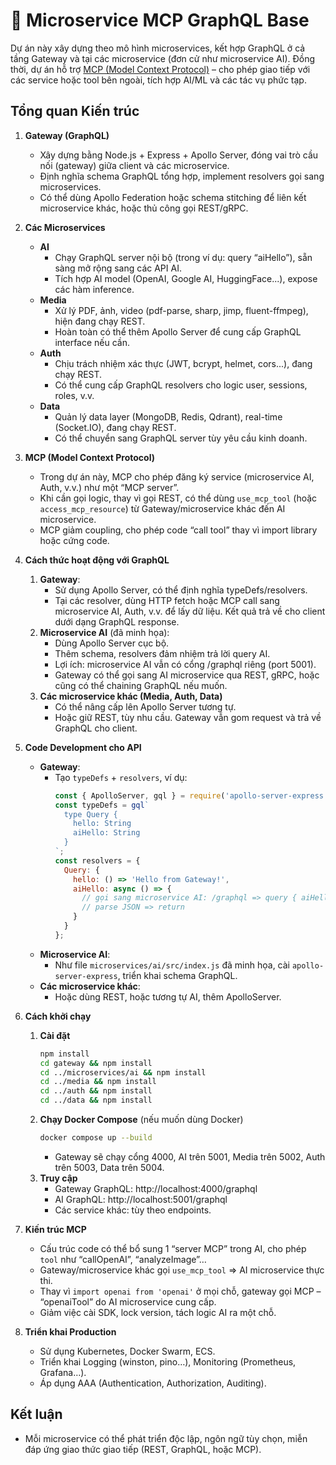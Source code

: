 # 🚀 Microservice MCP GraphQL Base

Dự án này xây dựng theo mô hình microservices, kết hợp GraphQL ở cả tầng Gateway và tại các microservice (đơn cử như microservice AI). Đồng thời, dự án hỗ trợ [MCP (Model Context Protocol)](https://github.com/modelcontextprotocol) – cho phép giao tiếp với các service hoặc tool bên ngoài, tích hợp AI/ML và các tác vụ phức tạp.

## Tổng quan Kiến trúc

1. **Gateway (GraphQL)**  
   - Xây dựng bằng Node.js + Express + Apollo Server, đóng vai trò cầu nối (gateway) giữa client và các microservice.  
   - Định nghĩa schema GraphQL tổng hợp, implement resolvers gọi sang microservices.  
   - Có thể dùng Apollo Federation hoặc schema stitching để liên kết microservice khác, hoặc thủ công gọi REST/gRPC.  

2. **Các Microservices**  
   - **AI**  
     - Chạy GraphQL server nội bộ (trong ví dụ: query “aiHello”), sẵn sàng mở rộng sang các API AI.  
     - Tích hợp AI model (OpenAI, Google AI, HuggingFace...), expose các hàm inference.  
   - **Media**  
     - Xử lý PDF, ảnh, video (pdf-parse, sharp, jimp, fluent-ffmpeg), hiện đang chạy REST.  
     - Hoàn toàn có thể thêm Apollo Server để cung cấp GraphQL interface nếu cần.  
   - **Auth**  
     - Chịu trách nhiệm xác thực (JWT, bcrypt, helmet, cors...), đang chạy REST.  
     - Có thể cung cấp GraphQL resolvers cho logic user, sessions, roles, v.v.  
   - **Data**  
     - Quản lý data layer (MongoDB, Redis, Qdrant), real-time (Socket.IO), đang chạy REST.  
     - Có thể chuyển sang GraphQL server tùy yêu cầu kinh doanh.  

3. **MCP (Model Context Protocol)**  
   - Trong dự án này, MCP cho phép đăng ký service (microservice AI, Auth, v.v.) như một “MCP server”.  
   - Khi cần gọi logic, thay vì gọi REST, có thể dùng `use_mcp_tool` (hoặc `access_mcp_resource`) từ Gateway/microservice khác đến AI microservice.  
   - MCP giảm coupling, cho phép code “call tool” thay vì import library hoặc cứng code.  

4. **Cách thức hoạt động với GraphQL**  
   1. **Gateway**:  
      - Sử dụng Apollo Server, có thể định nghĩa typeDefs/resolvers.  
      - Tại các resolver, dùng HTTP fetch hoặc MCP call sang microservice AI, Auth, v.v. để lấy dữ liệu. Kết quả trả về cho client dưới dạng GraphQL response.  
   2. **Microservice AI** (đã minh họa):  
      - Dùng Apollo Server cục bộ.  
      - Thêm schema, resolvers đảm nhiệm trả lời query AI.  
      - Lợi ích: microservice AI vẫn có cổng /graphql riêng (port 5001).  
      - Gateway có thể gọi sang AI microservice qua REST, gRPC, hoặc cũng có thể chaining GraphQL nếu muốn.  
   3. **Các microservice khác (Media, Auth, Data)**  
      - Có thể nâng cấp lên Apollo Server tương tự.  
      - Hoặc giữ REST, tùy nhu cầu. Gateway vẫn gom request và trả về GraphQL cho client.

5. **Code Development cho API**  
   - **Gateway**:  
     - Tạo `typeDefs` + `resolvers`, ví dụ:
       ```js
       const { ApolloServer, gql } = require('apollo-server-express');
       const typeDefs = gql`
         type Query {
           hello: String
           aiHello: String
         }
       `;
       const resolvers = {
         Query: {
           hello: () => 'Hello from Gateway!',
           aiHello: async () => {
             // gọi sang microservice AI: /graphql => query { aiHello }
             // parse JSON => return
           }
         }
       };
       ```
   - **Microservice AI**:  
     - Như file `microservices/ai/src/index.js` đã minh họa, cài `apollo-server-express`, triển khai schema GraphQL.  
   - **Các microservice khác**:  
     - Hoặc dùng REST, hoặc tương tự AI, thêm ApolloServer.  

6. **Cách khởi chạy**  
   1. **Cài đặt**  
      ```bash
      npm install
      cd gateway && npm install
      cd ../microservices/ai && npm install
      cd ../media && npm install
      cd ../auth && npm install
      cd ../data && npm install
      ```
   2. **Chạy Docker Compose** (nếu muốn dùng Docker)  
      ```bash
      docker compose up --build
      ```
      - Gateway sẽ chạy cổng 4000, AI trên 5001, Media trên 5002, Auth trên 5003, Data trên 5004.
   3. **Truy cập**  
      - Gateway GraphQL: http://localhost:4000/graphql  
      - AI GraphQL: http://localhost:5001/graphql  
      - Các service khác: tùy theo endpoints.  

7. **Kiến trúc MCP**  
   - Cấu trúc code có thể bổ sung 1 “server MCP” trong AI, cho phép `tool` như “callOpenAI”, “analyzeImage”…  
   - Gateway/microservice khác gọi `use_mcp_tool` => AI microservice thực thi.  
   - Thay vì `import openai from 'openai'` ở mọi chỗ, gateway gọi MCP – “openaiTool” do AI microservice cung cấp.
   - Giảm việc cài SDK, lock version, tách logic AI ra một chỗ.  

8. **Triển khai Production**  
   - Sử dụng Kubernetes, Docker Swarm, ECS.  
   - Triển khai Logging (winston, pino…), Monitoring (Prometheus, Grafana…).  
   - Áp dụng AAA (Authentication, Authorization, Auditing).  

## Kết luận
- Mỗi microservice có thể phát triển độc lập, ngôn ngữ tùy chọn, miễn đáp ứng giao thức giao tiếp (REST, GraphQL, hoặc MCP).
